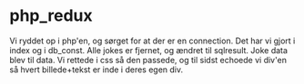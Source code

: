# php_redux
Vi ryddet op i php'en, og sørget for at der er en connection. Det har vi gjort i index og i db_const. Alle jokes er fjernet, og ændret til sqlresult. Joke data blev til data. Vi rettede i css så den passede, og til sidst echoede vi div'en så hvert billede+tekst er inde i deres egen div. 
